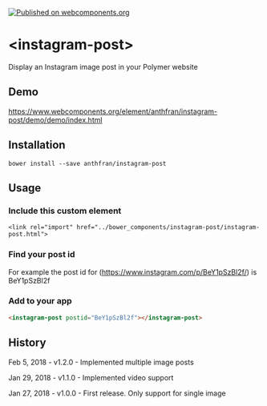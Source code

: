[![Published on webcomponents.org](https://img.shields.io/badge/webcomponents.org-published-blue.svg)](https://www.webcomponents.org/element/anthfran/instagram-post)

# \<instagram-post\>

Display an Instagram image post in your Polymer website

## Demo

https://www.webcomponents.org/element/anthfran/instagram-post/demo/demo/index.html

## Installation

`bower install --save anthfran/instagram-post`

## Usage

### Include this custom element
`<link rel="import" href="../bower_components/instagram-post/instagram-post.html">`

### Find your post id

For example the post id for (https://www.instagram.com/p/BeY1pSzBl2f/) is BeY1pSzBl2f

### Add to your app
<!--
```
<custom-element-demo>
  <template>
    <script src="../webcomponentsjs/webcomponents-lite.js"></script>
    <link rel="import" href="instagram-post.html">
    <next-code-block></next-code-block>  
    </template>
</custom-element-demo>
```
-->
```html
<instagram-post postid="BeY1pSzBl2f"></instagram-post>
```
## History
Feb  5, 2018 - v1.2.0 - Implemented multiple image posts

Jan 29, 2018 - v1.1.0 - Implemented video support

Jan 27, 2018 - v1.0.0 - First release. Only support for single image
